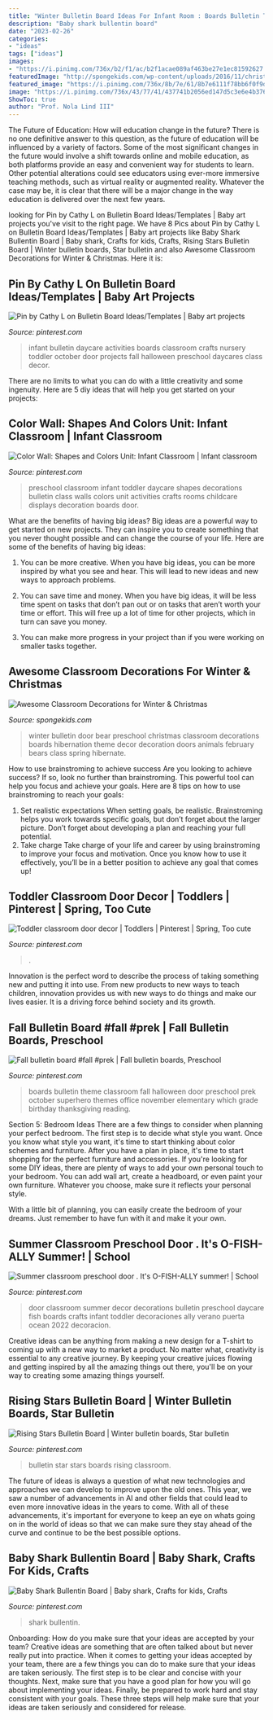 ```yaml
---
title: "Winter Bulletin Board Ideas For Infant Room : Boards Bulletin Theme Classroom Fall Halloween Door Preschool Prek October Superhero Themes Office November Elementary Which Grade Birthday Thanksgiving Reading"
description: "Baby shark bullentin board"
date: "2023-02-26"
categories:
- "ideas"
tags: ["ideas"]
images:
- "https://i.pinimg.com/736x/b2/f1/ac/b2f1acae089af463be27e1ec81592627.jpg"
featuredImage: "http://spongekids.com/wp-content/uploads/2016/11/christmas-bulletin-board/20-christmas-bulletin-board-ideas.jpg"
featured_image: "https://i.pinimg.com/736x/8b/7e/61/8b7e6111f78bb6f0f9db9e51186ee325.jpg"
image: "https://i.pinimg.com/736x/43/77/41/437741b2056ed147d5c3e6e4b376884e--star-bulletin-boards-class-room.jpg"
ShowToc: true
author: "Prof. Nola Lind III"
---
```



The Future of Education: How will education change in the future?
There is no one definitive answer to this question, as the future of education will be influenced by a variety of factors. Some of the most significant changes in the future would involve a shift towards online and mobile education, as both platforms provide an easy and convenient way for students to learn. Other potential alterations could see educators using ever-more immersive teaching methods, such as virtual reality or augmented reality. Whatever the case may be, it is clear that there will be a major change in the way education is delivered over the next few years.

	

		
looking for Pin by Cathy L on Bulletin Board Ideas/Templates | Baby art projects you've visit to the right page. We have 8 Pics about Pin by Cathy L on Bulletin Board Ideas/Templates | Baby art projects like Baby Shark Bullentin Board | Baby shark, Crafts for kids, Crafts, Rising Stars Bulletin Board | Winter bulletin boards, Star bulletin and also Awesome Classroom Decorations for Winter &amp; Christmas. Here it is:
		
    
## Pin By Cathy L On Bulletin Board Ideas/Templates | Baby Art Projects

<img loading=lazy src="https://i.pinimg.com/736x/b2/f1/ac/b2f1acae089af463be27e1ec81592627.jpg" onerror="this.onerror=null;this.src='https://tse1.mm.bing.net/th?id=OIP.WOe8FTB9u8RY-MtgJqc9ZwHaJ3&amp;pid=15.1';" alt="Pin by Cathy L on Bulletin Board Ideas/Templates | Baby art projects">

_Source: pinterest.com_

>infant bulletin daycare activities boards classroom crafts nursery toddler october door projects fall halloween preschool daycares class decor. 

	

There are no limits to what you can do with a little creativity and some ingenuity. Here are 5 diy ideas that will help you get started on your projects: 

    
## Color Wall: Shapes And Colors Unit: Infant Classroom | Infant Classroom

<img loading=lazy src="https://i.pinimg.com/736x/52/e4/61/52e461aa06421586766e0ad1f2a85d89.jpg" onerror="this.onerror=null;this.src='https://tse3.mm.bing.net/th?id=OIP.P2fLAHCem5eav08m4wIq8QHaFP&amp;pid=15.1';" alt="Color Wall: Shapes and Colors Unit: Infant Classroom | Infant classroom">

_Source: pinterest.com_

>preschool classroom infant toddler daycare shapes decorations bulletin class walls colors unit activities crafts rooms childcare displays decoration boards door. 

	

What are the benefits of having big ideas?
Big ideas are a powerful way to get started on new projects. They can inspire you to create something that you never thought possible and can change the course of your life. Here are some of the benefits of having big ideas:
1. You can be more creative. When you have big ideas, you can be more inspired by what you see and hear. This will lead to new ideas and new ways to approach problems.

2. You can save time and money. When you have big ideas, it will be less time spent on tasks that don’t pan out or on tasks that aren’t worth your time or effort. This will free up a lot of time for other projects, which in turn can save you money.

3. You can make more progress in your project than if you were working on smaller tasks together.

    
## Awesome Classroom Decorations For Winter &amp; Christmas

<img loading=lazy src="http://spongekids.com/wp-content/uploads/2016/11/christmas-bulletin-board/20-christmas-bulletin-board-ideas.jpg" onerror="this.onerror=null;this.src='https://tse3.mm.bing.net/th?id=OIP.DD_WEXMKLKaHmffS4ZytEwAAAA&amp;pid=15.1';" alt="Awesome Classroom Decorations for Winter &amp; Christmas">

_Source: spongekids.com_

>winter bulletin door bear preschool christmas classroom decorations boards hibernation theme decor decoration doors animals february bears class spring hibernate. 

	

How to use brainstroming to achieve success
Are you looking to achieve success? If so, look no further than brainstroming. This powerful tool can help you focus and achieve your goals. Here are 8 tips on how to use brainstroming to reach your goals: 
1. Set realistic expectations 
When setting goals, be realistic. Brainstroming helps you work towards specific goals, but don’t forget about the larger picture. Don’t forget about developing a plan and reaching your full potential. 
2. Take charge 
Take charge of your life and career by using brainstroming to improve your focus and motivation. Once you know how to use it effectively, you’ll be in a better position to achieve any goal that comes up! 

    
## Toddler Classroom Door Decor | Toddlers | Pinterest | Spring, Too Cute

<img loading=lazy src="https://s-media-cache-ak0.pinimg.com/736x/99/54/4a/99544abfe976797cd907fdb8b5043ab6.jpg" onerror="this.onerror=null;this.src='https://tse4.mm.bing.net/th?id=OIP.QfdXb6LcgWycIfWiUw3cmAHaJ6&amp;pid=15.1';" alt="Toddler classroom door decor | Toddlers | Pinterest | Spring, Too cute">

_Source: pinterest.com_

>. 

	

Innovation is the perfect word to describe the process of taking something new and putting it into use. From new products to new ways to teach children, innovation provides us with new ways to do things and make our lives easier. It is a driving force behind society and its growth.

    
## Fall Bulletin Board #fall #prek | Fall Bulletin Boards, Preschool

<img loading=lazy src="https://i.pinimg.com/736x/5c/70/57/5c70577e2fbc5c9072c0f8284bb37094.jpg" onerror="this.onerror=null;this.src='https://tse4.mm.bing.net/th?id=OIP.OIdHt_fE20XddtcHBlJsWAHaJ4&amp;pid=15.1';" alt="Fall bulletin board #fall #prek | Fall bulletin boards, Preschool">

_Source: pinterest.com_

>boards bulletin theme classroom fall halloween door preschool prek october superhero themes office november elementary which grade birthday thanksgiving reading. 

	

Section 5: Bedroom Ideas
There are a few things to consider when planning your perfect bedroom. The first step is to decide what style you want. Once you know what style you want, it's time to start thinking about color schemes and furniture. After you have a plan in place, it's time to start shopping for the perfect furniture and accessories.
If you're looking for some DIY ideas, there are plenty of ways to add your own personal touch to your bedroom. You can add wall art, create a headboard, or even paint your own furniture. Whatever you choose, make sure it reflects your personal style.

With a little bit of planning, you can easily create the bedroom of your dreams. Just remember to have fun with it and make it your own.

    
## Summer Classroom Preschool Door . It&#039;s O-FISH-ALLY Summer! | School

<img loading=lazy src="https://i.pinimg.com/736x/8b/7e/61/8b7e6111f78bb6f0f9db9e51186ee325.jpg" onerror="this.onerror=null;this.src='https://tse1.mm.bing.net/th?id=OIP.10a159P-sdutMyVIPjZ3RwHaJQ&amp;pid=15.1';" alt="Summer classroom preschool door . It&#039;s O-FISH-ALLY summer! | School">

_Source: pinterest.com_

>door classroom summer decor decorations bulletin preschool daycare fish boards crafts infant toddler decoraciones ally verano puerta ocean 2022 decoracion. 

	

Creative ideas can be anything from making a new design for a T-shirt to coming up with a new way to market a product. No matter what, creativity is essential to any creative journey. By keeping your creative juices flowing and getting inspired by all the amazing things out there, you'll be on your way to creating some amazing things yourself.

    
## Rising Stars Bulletin Board | Winter Bulletin Boards, Star Bulletin

<img loading=lazy src="https://i.pinimg.com/736x/43/77/41/437741b2056ed147d5c3e6e4b376884e--star-bulletin-boards-class-room.jpg" onerror="this.onerror=null;this.src='https://tse1.mm.bing.net/th?id=OIP.gES52JTH9qYM-lUhMY_jEAHaGs&amp;pid=15.1';" alt="Rising Stars Bulletin Board | Winter bulletin boards, Star bulletin">

_Source: pinterest.com_

>bulletin star stars boards rising classroom. 

	

The future of ideas is always a question of what new technologies and approaches we can develop to improve upon the old ones. This year, we saw a number of advancements in AI and other fields that could lead to even more innovative ideas in the years to come. With all of these advancements, it's important for everyone to keep an eye on whats going on in the world of ideas so that we can make sure they stay ahead of the curve and continue to be the best possible options.

    
## Baby Shark Bullentin Board | Baby Shark, Crafts For Kids, Crafts

<img loading=lazy src="https://i.pinimg.com/originals/de/4d/3d/de4d3dece20811a67c7bd87884b9b244.jpg" onerror="this.onerror=null;this.src='https://tse4.mm.bing.net/th?id=OIP.ACaOQTaTnLXERQs6GmhKuAHaEK&amp;pid=15.1';" alt="Baby Shark Bullentin Board | Baby shark, Crafts for kids, Crafts">

_Source: pinterest.com_

>shark bullentin. 

	

Onboarding: How do you make sure that your ideas are accepted by your team?
Creative ideas are something that are often talked about but never really put into practice. When it comes to getting your ideas accepted by your team, there are a few things you can do to make sure that your ideas are taken seriously. The first step is to be clear and concise with your thoughts. Next, make sure that you have a good plan for how you will go about implementing your ideas. Finally, be prepared to work hard and stay consistent with your goals. These three steps will help make sure that your ideas are taken seriously and considered for release.

